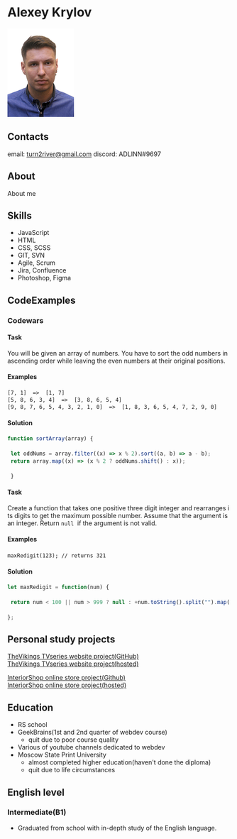 # Alexey Krylov
![photo](Aleksey_Krylov_.png)  

## Contacts
email: turn2river@gmail.com
discord: ADLINN#9697

## About
About me

## Skills
- JavaScript
- HTML
- CSS, SCSS
- GIT, SVN
- Agile, Scrum
- Jira, Confluence
- Photoshop, Figma 

## CodeExamples

### Codewars  

#### Task
You will be given an array of numbers. You have to sort the odd numbers in ascending order while leaving the even numbers at their original positions.  

#### Examples
```
[7, 1]  =>  [1, 7]
[5, 8, 6, 3, 4]  =>  [3, 8, 6, 5, 4]
[9, 8, 7, 6, 5, 4, 3, 2, 1, 0]  =>  [1, 8, 3, 6, 5, 4, 7, 2, 9, 0]
```

#### Solution
```js 
function sortArray(array) {

 let oddNums = array.filter((x) => x % 2).sort((a, b) => a - b);
 return array.map((x) => (x % 2 ? oddNums.shift() : x));

 }
```  
  
#### Task
Create a function that takes one positive three digit integer and rearranges its digits to get the maximum possible number. Assume that the argument is an integer. Return `null`  if the argument is not valid.

#### Examples
`maxRedigit(123); // returns 321`  

#### Solution
```js
let maxRedigit = function(num) { 

 return num < 100 || num > 999 ? null : +num.toString().split("").map((x) => +x).sort((a, b) => b - a).join(''); 

};
```

## Personal study projects
[TheVikings TVseries website project(GitHub)](https://github.com/turn2river/vikings)  
[TheVikings TVseries website project(hosted)](http://shiny-grandfather.surge.sh/)

[InteriorShop online store project(Github)](https://github.com/turn2river/InteriorShop)	   
[InteriorShop online store project(hosted)](http://interiorshop-krylov.surge.sh/)


## Education
- RS school 
- GeekBrains(1st and 2nd quarter of webdev course)
	- quit due to poor course quality
- Various of youtube channels dedicated to webdev
- Moscow State Print University
	-  almost completed higher education(haven't done the diploma)
	-  quit due to life circumstances

## English level
### Intermediate(B1)
- Graduated from school with in-depth study of the English language. 